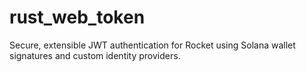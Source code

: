 # rust_web_token
Secure, extensible JWT authentication for Rocket using Solana wallet signatures and custom identity providers.
